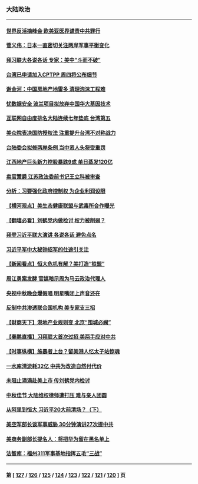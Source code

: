 ### 大陆政治
---
#### [世界反活摘峰会 欧美亚医界谴责中共罪行](../../pages/ncid277/n13253550.md) 
#### [菅义伟：日本一直密切关注两岸军事平衡变化](../../pages/ncid277/n13253465.md) 
#### [拜习联大各说各话 专家：美中“斗而不破”](../../pages/ncid277/n13253191.md) 
#### [台湾已申请加入CPTPP 周四将公布细节](../../pages/ncid277/n13253199.md) 
#### [谢金河：中国房地产地雷多 清理泡沫工程难](../../pages/ncid277/n13253065.md) 
#### [忧数据安全 波兰项目拟放弃中国华大基因技术](../../pages/ncid277/n13253143.md) 
#### [互联网自由度排名大陆连续七年垫底 台湾第五](../../pages/ncid277/n13252729.md) 
#### [美众院表决国防授权法 注重提升台湾不对称战力](../../pages/ncid277/n13252705.md) 
#### [台陆委会拟修两岸条例 当中资人头将受重罚](../../pages/ncid277/n13252045.md) 
#### [江西地产巨头新力控股暴跌9成 单日蒸发120亿](../../pages/ncid277/n13251815.md) 
#### [卖官鬻爵 江苏政法委前书记王立科被审查](../../pages/ncid277/n13252085.md) 
#### [分析：习要强化政府控制权 为企业利润设限](../../pages/ncid277/n13250577.md) 
#### [【横河观点】美生态健康联盟与武毒所合作曝光](../../pages/ncid277/n13250822.md) 
#### [【翻墙必看】刘鹤党内做检讨 权力被削弱？](../../pages/ncid277/n13251803.md) 
#### [拜登习近平联大演讲 各说各话 避免点名](../../pages/ncid277/n13251712.md) 
#### [习近平军中大秘钟绍军的仕途引关注](../../pages/ncid277/n13251675.md) 
#### [【新闻看点】恒大危机有解？美打造“铁盟”](../../pages/ncid277/n13250670.md) 
#### [周江勇案发酵 官媒暗示周为马云政治代理人](../../pages/ncid277/n13251115.md) 
#### [央视中秋晚会爆假唱 明星嘴闭上声音还在](../../pages/ncid277/n13250699.md) 
#### [反制中共渗透联合国机构 美专家支三招](../../pages/ncid277/n13250690.md) 
#### [【财商天下】港地产业规则变 北京“围城必阙”](../../pages/ncid277/n13250221.md) 
#### [【秦鹏直播】习拜联大首次过招 美两手应对中共](../../pages/ncid277/n13250781.md) 
#### [【时事纵横】施暴者上台？留美港人忆太子站惊魂](../../pages/ncid277/n13250771.md) 
#### [一水库清淤耗32亿 中共为改造自然付代价](../../pages/ncid277/n13250759.md) 
#### [未阻止滴滴赴美上市 传刘鹤党内检讨](../../pages/ncid277/n13250583.md) 
#### [中秋佳节 大陆维权律师遭打压 难与亲人团圆](../../pages/ncid277/n13250582.md) 
#### [从阿里到恒大 习近平20大前清场？（下）](../../pages/ncid277/n13245490.md) 
#### [美空军部长谈军事威胁 30分钟演讲27次提中共](../../pages/ncid277/n13250277.md) 
#### [美商务副部长提名人：将把华为留在黑名单上](../../pages/ncid277/n13250551.md) 
#### [法智库：福州311军事基地指挥五毛“三战”](../../pages/ncid277/n13250522.md) 

---
#### 第 [ [127](./127.md) / [126](./126.md) / [125](./125.md) / [124](./124.md) / [123](./123.md) / [122](./122.md) / [121](./121.md) / [120](./120.md) ] 页
